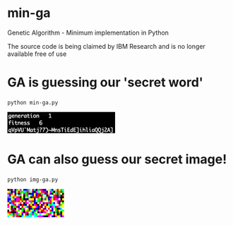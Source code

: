 # min-ga
Genetic Algorithm - Minimum implementation in Python

The source code is being claimed by IBM Research and is no longer available free of use

# GA is guessing our 'secret word'

`python min-ga.py`

<img src="min-ga.gif"/>

# GA can also guess our secret image!

`python img-ga.py`

<img src="img-ga.gif"/>

